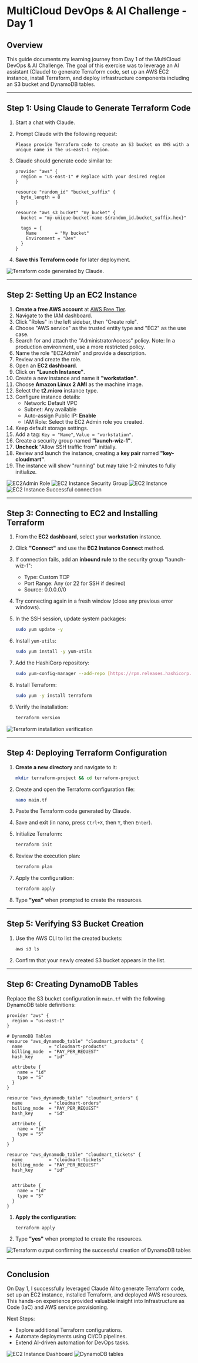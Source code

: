 # MultiCloud DevOps & AI Challenge - Day 1

## Overview
This guide documents my learning journey from Day 1 of the MultiCloud DevOps & AI Challenge. The goal of this exercise was to leverage an AI assistant (Claude) to generate Terraform code, set up an AWS EC2 instance, install Terraform, and deploy infrastructure components including an S3 bucket and DynamoDB tables.

---

## Step 1: Using Claude to Generate Terraform Code


1. Start a chat with Claude.
2. Prompt Claude with the following request:
    
    ```plaintext
    Please provide Terraform code to create an S3 bucket on AWS with a unique name in the us-east-1 region.
    ```
3. Claude should generate code similar to:
    
    ```hcl
    provider "aws" {
      region = "us-east-1" # Replace with your desired region
    }
    
    resource "random_id" "bucket_suffix" {
      byte_length = 8
    }
    
    resource "aws_s3_bucket" "my_bucket" {
      bucket = "my-unique-bucket-name-${random_id.bucket_suffix.hex}"
      
      tags = {
        Name       = "My bucket"
        Environment = "Dev"
      }
    }
    ```
4. **Save this Terraform code** for later deployment.

![Terraform code generated by Claude.](https://github.com/bhushann7/MultiCloud-Devops-AI-Project/blob/3763515fcb0135832b1e5a85f51c279c616d4e80/Screenshots/Capture%20the%20Terraform%20code%20generated%20by%20Claude..png)

---

## Step 2: Setting Up an EC2 Instance

1.  **Create a free AWS account** at [AWS Free Tier](https://aws.amazon.com/free/). 
2.   Navigate to the IAM dashboard.
3.  Click "Roles" in the left sidebar, then "Create role".
4.  Choose "AWS service" as the trusted entity type and "EC2" as the use case.
5.  Search for and attach the "AdministratorAccess" policy. Note: In a production environment, use a more restricted policy.
6.  Name the role "EC2Admin" and provide a description.
7.  Review and create the role.
8. Open an **EC2 dashboard**.
9. Click on **"Launch Instance"**.
10. Create a new instance and name it **"workstation"**.
11. Choose **Amazon Linux 2 AMI** as the machine image.
12. Select the **t2.micro** instance type.
13. Configure instance details:
    - Network: Default VPC
    - Subnet: Any available
    - Auto-assign Public IP: **Enable**
    - IAM Role: Select the EC2 Admin role you created.
14. Keep default storage settings.
15. Add a tag: `Key = "Name"`, `Value = "workstation"`.
16. Create a security group named **"launch-wiz-1"**.
17. **Uncheck** "Allow SSH traffic from" initially.
18. Review and launch the instance, creating a **key pair** named **"key-cloudmart"**.
19. The instance will show "running" but may take 1-2 minutes to fully initialize.

![EC2Admin Role](https://github.com/bhushann7/MultiCloud-Devops-AI-Project/blob/3763515fcb0135832b1e5a85f51c279c616d4e80/Screenshots/EC2Admin%20Role%20in%20IAM.png)
![EC2 Instance Security Group](https://github.com/bhushann7/MultiCloud-Devops-AI-Project/blob/3763515fcb0135832b1e5a85f51c279c616d4e80/Screenshots/EC2%20Security%20Group.png)
![EC2 Instance](https://github.com/bhushann7/MultiCloud-Devops-AI-Project/blob/3763515fcb0135832b1e5a85f51c279c616d4e80/Screenshots/EC2%20Instance.png)
![EC2 Instance Successful connection](https://github.com/bhushann7/MultiCloud-Devops-AI-Project/blob/01e0ec19bfac2ac8e9b4144bd5dfa005ec48b19b/Screenshots/Succesful%20connection%20to%20EC2%20instance.png)

---

## Step 3: Connecting to EC2 and Installing Terraform

1. From the **EC2 dashboard**, select your **workstation** instance.
2. Click **"Connect"** and use the **EC2 Instance Connect** method.
3. If connection fails, add an **inbound rule** to the security group "launch-wiz-1":
    - Type: Custom TCP
    - Port Range: Any (or 22 for SSH if desired)
    - Source: 0.0.0.0/0
4. Try connecting again in a fresh window (close any previous error windows).
5. In the SSH session, update system packages:
    
    ```bash
    sudo yum update -y
    ```
6. Install `yum-utils`:
    
    ```bash
    sudo yum install -y yum-utils
    ```
7. Add the HashiCorp repository:
    
    ```bash
    sudo yum-config-manager --add-repo [https://rpm.releases.hashicorp.com/AmazonLinux/hashicorp.repo](https://rpm.releases.hashicorp.com/AmazonLinux/hashicorp.repo)
    ```
8. Install Terraform:
    
    ```bash
    sudo yum -y install terraform
    ```
9. Verify the installation:
    
    ```bash
    terraform version
    ```

![Terraform installation verification](https://github.com/bhushann7/MultiCloud-Devops-AI-Project/blob/3763515fcb0135832b1e5a85f51c279c616d4e80/Screenshots/Terraform%20version.png)

---

## Step 4: Deploying Terraform Configuration

1. **Create a new directory** and navigate to it:
    
    ```bash
    mkdir terraform-project && cd terraform-project
    ```
2. Create and open the Terraform configuration file:
    
    ```bash
    nano main.tf
    ```
3. Paste the Terraform code generated by Claude.
4. Save and exit (in nano, press `Ctrl+X`, then `Y`, then `Enter`).
5. Initialize Terraform:
    
    ```bash
    terraform init
    ```
6. Review the execution plan:
    
    ```bash
    terraform plan
    ```
7. Apply the configuration:
    
    ```bash
    terraform apply
    ```
8. Type **"yes"** when prompted to create the resources.


---

## Step 5: Verifying S3 Bucket Creation

1. Use the AWS CLI to list the created buckets:
    
    ```bash
    aws s3 ls
    ```
2. Confirm that your newly created S3 bucket appears in the list.


---

## Step 6: Creating DynamoDB Tables

Replace the S3 bucket configuration in `main.tf` with the following DynamoDB table definitions:

```hcl
provider "aws" {
  region = "us-east-1"  
}

# DynamoDB Tables
resource "aws_dynamodb_table" "cloudmart_products" {
  name          = "cloudmart-products"
  billing_mode  = "PAY_PER_REQUEST"
  hash_key      = "id"

  attribute {
    name = "id"
    type = "S"
  }
}

resource "aws_dynamodb_table" "cloudmart_orders" {
  name          = "cloudmart-orders"
  billing_mode  = "PAY_PER_REQUEST"
  hash_key      = "id"

  attribute {
    name = "id"
    type = "S"
  }
}

resource "aws_dynamodb_table" "cloudmart_tickets" {
  name          = "cloudmart-tickets"
  billing_mode  = "PAY_PER_REQUEST"
  hash_key      = "id"


  attribute {
    name = "id"
    type = "S"
  }
}

```

1. **Apply the configuration**:
   
   ```bash
   terraform apply
   ```
2. Type **"yes"** when prompted to create the resources.

![Terraform output confirming the successful creation of DynamoDB tables](https://github.com/bhushann7/MultiCloud-Devops-AI-Project/blob/3763515fcb0135832b1e5a85f51c279c616d4e80/Screenshots/Display%20Terraform%20output%20confirming%20the%20successful%20creation%20of%20DynamoDB%20tables..png)


---

## Conclusion

On Day 1, I successfully leveraged Claude AI to generate Terraform code, set up an EC2 instance, installed Terraform, and deployed AWS resources. This hands-on experience provided valuable insight into Infrastructure as Code (IaC) and AWS service provisioning.

Next Steps:
- Explore additional Terraform configurations.
- Automate deployments using CI/CD pipelines.
- Extend AI-driven automation for DevOps tasks.

![EC2 Instance Dashboard]()
![DynamoDB tables](https://github.com/bhushann7/MultiCloud-Devops-AI-Project/blob/3763515fcb0135832b1e5a85f51c279c616d4e80/Screenshots/DynamoDB%20Tables.png)


